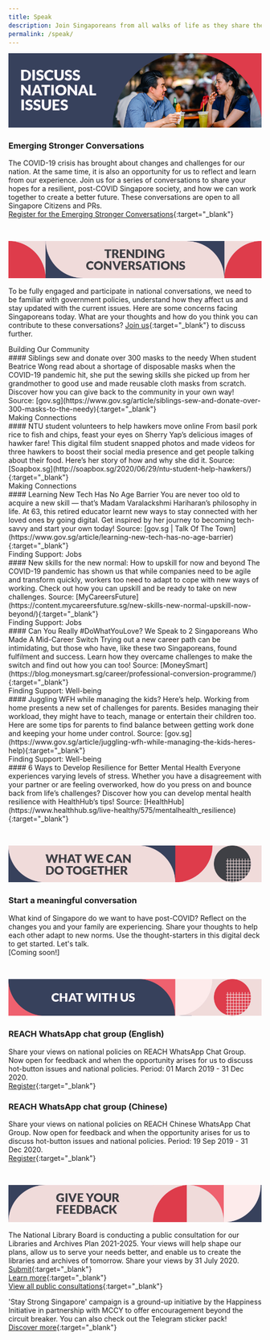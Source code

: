 ```yaml
---
title: Speak
description: Join Singaporeans from all walks of life as they share their views on national issues. Register now to participate.
permalink: /speak/
---
```


![Discuss national issues](/images/speak-header-1.jpg)

### Emerging Stronger Conversations

The COVID-19 crisis has brought about changes and challenges for our nation. At the same time, it is also an opportunity for us to reflect and learn from our experience. Join us for a series of conversations to share your hopes for a resilient, post-COVID Singapore society, and how we can work together to create a better future. These conversations are open to all Singapore Citizens and PRs.  
[Register for the Emerging Stronger Conversations](https://go.gov.sg/ESconversations/){:target="_blank"}

&nbsp;

![Trending conversations](/images/speak-header-2.jpg)

To be fully engaged and participate in national conversations, we need to be familiar with government policies, understand how they affect us and stay updated with the current issues. Here are some concerns facing Singaporeans today. What are your thoughts and how do you think you can contribute to these conversations? [Join us](https://www.reach.gov.sg/){:target="_blank"} to discuss further.

<div class="heading-pillar">Building Our Community</div> 
#### Siblings sew and donate over 300 masks to the needy 
When student Beatrice Wong read about a shortage of disposable masks when the COVID-19 pandemic hit, she put the sewing skills she picked up from her grandmother to good use and made reusable cloth masks from scratch. Discover how you can give back to the community in your own way!  
Source: [gov.sg](https://www.gov.sg/article/siblings-sew-and-donate-over-300-masks-to-the-needy){:target="_blank"}

<div class="heading-pillar">Making Connections</div> 
#### NTU student volunteers to help hawkers move online 
From basil pork rice to fish and chips, feast your eyes on Sherry Yap’s delicious images of hawker fare! This digital film student snapped photos and made videos for three hawkers to boost their social media presence and get people talking about their food. Here’s her story of how and why she did it.  
Source: [Soapbox.sg](http://soapbox.sg/2020/06/29/ntu-student-help-hawkers/){:target="_blank"}

<div class="heading-pillar">Making Connections</div> 
#### Learning New Tech Has No Age Barrier 
You are never too old to acquire a new skill — that’s Madam Varalackshmi Hariharan’s philosophy in life. At 63, this retired educator learnt new ways to stay connected with her loved ones by going digital. Get inspired by her journey to becoming tech-savvy and start your own today!  
Source: [gov.sg | Talk Of The Town](https://www.gov.sg/article/learning-new-tech-has-no-age-barrier){:target="_blank"}

<div class="heading-pillar">Finding Support: Jobs</div>
#### New skills for the new normal: How to upskill for now and beyond 
The COVID-19 pandemic has shown us that while companies need to be agile and transform quickly, workers too need to adapt to cope with new ways of working. Check out how you can upskill and be ready to take on new challenges.  
Source: [MyCareersFuture](https://content.mycareersfuture.sg/new-skills-new-normal-upskill-now-beyond/){:target="_blank"}

<div class="heading-pillar">Finding Support: Jobs</div>  
#### Can You Really #DoWhatYouLove? We Speak to 2 Singaporeans Who Made A Mid-Career Switch
Trying out a new career path can be intimidating, but those who have, like these two Singaporeans, found fulfilment and success. Learn how they overcame challenges to make the switch and find out how you can too!  
Source: [MoneySmart](https://blog.moneysmart.sg/career/professional-conversion-programme/){:target="_blank"}

<div class="heading-pillar">Finding Support: Well-being</div>
#### Juggling WFH while managing the kids? Here’s help. 
Working from home presents a new set of challenges for parents. Besides managing their workload, they might have to teach, manage or entertain their children too. Here are some tips for parents to find balance between getting work done and keeping your home under control.  
Source: [gov.sg](https://www.gov.sg/article/juggling-wfh-while-managing-the-kids-heres-help){:target="_blank"}

<div class="heading-pillar">Finding Support: Well-being</div>  
#### 6 Ways to Develop Resilience for Better Mental Health
Everyone experiences varying levels of stress. Whether you have a disagreement with your partner or are feeling overworked, how do you press on and bounce back from life’s challenges? Discover how you can develop mental health resilience with HealthHub’s tips!  
Source: [HealthHub](https://www.healthhub.sg/live-healthy/575/mentalhealth_resilience){:target="_blank"}

&nbsp;

![What we can do together](/images/speak-header-3.jpg)

### Start a meaningful conversation

What kind of Singapore do we want to have post-COVID? Reflect on the changes you and your family are experiencing. Share your thoughts to help each other adapt to new norms. Use the thought-starters in this digital deck to get started. Let's talk.  
[Coming soon!]

&nbsp;

![Chat with us](/images/speak-header-4.jpg)

### REACH WhatsApp chat group (English)

Share your views on national policies on REACH WhatsApp Chat Group. Now open for feedback and when the opportunity arises for us to discuss hot-button issues and national policies. Period: 01 March 2019 - 31 Dec 2020.  
[Register](https://gems.gevme.com/66596366/registration/order/form){:target="_blank"}

### REACH WhatsApp chat group (Chinese)

Share your views on national policies on REACH Chinese WhatsApp Chat Group. Now open for feedback and when the opportunity arises for us to discuss hot-button issues and national policies. Period: 19 Sep 2019 - 31 Dec 2020.  
[Register](https://gems.gevme.com/79200895/registration/order/form){:target="_blank"}  

&nbsp;

![Give your feedback](/images/speak-header-5.jpg)

The National Library Board is conducting a public consultation for our Libraries and Archives Plan 2021-2025. Your views will help shape our plans, allow us to serve your needs better, and enable us to create the libraries and archives of tomorrow. Share your views by 31 July 2020.  
[Submit](https://form.gov.sg/#!/5ed4a28c3468470012daa661){:target="_blank"}  
[Learn more](https://www.reach.gov.sg/participate/public-consultation/national-library-board/public-consultation-on-the-libraries-and-archives-plan-2021-2025){:target="_blank"}  
[View all public consultations](https://www.reach.gov.sg/participate/public-consultation){:target="_blank"}

'Stay Strong Singapore' campaign is a ground-up initiative by the Happiness Initiative in partnership with MCCY to offer encouragement beyond the circuit breaker. You can also check out the Telegram sticker pack!  
[Discover more](https://happinessinitiative.sg/stay-strong-sg){:target="_blank"}